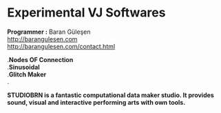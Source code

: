 Experimental VJ Softwares  
=====================
<b>Programmer :</b> Baran Güleşen <br>
http://barangulesen.com <br>
http://barangulesen.com/contact.html 

  .<b>Nodes OF Connection</b><br>
  .<b>Sinusoidal</b><br> 
  .<b>Glitch Maker</b><br>
  .<b>
<p>  
STUDIOBRN is a fantastic computational data maker studio. It provides sound, visual and interactive performing arts with own tools. 
</p> 
  
